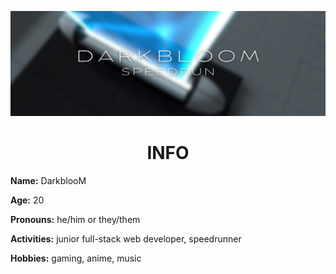 ![banner](banner.jpeg)

<h1 align="center">INFO</h1>

**Name:** DarkblooM

**Age:** 20

**Pronouns:** he/him or they/them

**Activities:** junior full-stack web developer, speedrunner

**Hobbies:** gaming, anime, music
